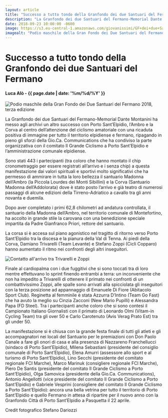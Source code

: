 ```yaml
---
layout: article
title: "Successo a tutto tondo della Granfondo dei due Santuari del Fermano"
description: "La Granfondo dei due Santuari del Fermano-Memorial Dante Montanini ha messo agli archivi un altro successo con Porto Sant’Elpidio, l’Ambro e la Corva al centro dell’attenzione del ciclismo amatoriale con una ricaduta positiva di immagine per tutto il territorio elpidiense e fermano, ripagando in pieno gli sforzi della Gio.Ca. Communications che ha condiviso la parte organizzativa con il comitato Il Grande Ciclismo a Porto Sant’Elpidio e l’amministrazione comunale elpidiense."
date: 2018-09-23 10:00:00 -0600
image: https://s3.eu-central-1.amazonaws.com/giovanissimi/GF+dei+due+Santuari+del+Fermano+23092018+podio.jpg
imagealt: "Podio maschile della Gran Fondo dei Due Santuari del Fermano 2018, terza edizione"
---
```


# Successo a tutto tondo della Granfondo dei due Santuari del Fermano

#### Luca Alò - {{ page.date | date: '%m/%d/%Y' }}

![Podio maschile della Gran Fondo dei Due Santuari del Fermano 2018, terza edizione](https://s3.eu-central-1.amazonaws.com/giovanissimi/GF+dei+due+Santuari+del+Fermano+23092018+podio.jpg)

La Granfondo dei due Santuari del Fermano-Memorial Dante Montanini ha messo agli archivi un altro successo con Porto Sant’Elpidio, l’Ambro e la Corva al centro dell’attenzione del ciclismo amatoriale con una ricaduta positiva di immagine per tutto il territorio elpidiense e fermano, ripagando in pieno gli sforzi della Gio.Ca. Communications che ha condiviso la parte organizzativa con il comitato Il Grande Ciclismo a Porto Sant’Elpidio e l’amministrazione comunale elpidiense.

Sono stati 443 i partecipanti (tra coloro che hanno montato il chip cronometraggio per essere registrati all’arrivo e i senza chip) a questa manifestazione dai valori spirituali e sportivi molto significativi che ha permesso di ammirare in tutta la loro bellezza il santuario Madonna dell’Ambro (la Piccola Lourdes dei Monti Sibillini) e la Corva (Santuario Madonna dell’Addolorata) dove è stato posto l’arrivo e già teatro di numerosi passaggi di alcune edizioni della Tirreno-Adriatico a cavallo tra gli anni novanta e duemila.

Dopo aver completato i primi 62,8 chilometri ad andatura controllata, il santuario della Madonna dell’Ambro, nel territorio comunale di Montefortino, ha accolto in grande stile la carovana con una benedizione speciale impartita da Padre Gianfranco Priori, rettore del santuario.

La corsa si è accesa sul piano agonistico nel tragitto di ritorno verso Porto Sant’Elpidio tra la discesa e la pianura della Val di Tenna. Ai piedi della Corva, Damiano Trivarelli (Team Levante) e Stefano Zoppi (Cicli Copparo) hanno aumentato il ritmo nei confronti degli altri inseguitori.

![Contatto all'arrivo tra Trivarelli e Zoppi](https://s3.eu-central-1.amazonaws.com/giovanissimi/GF+dei+due+Santuari+del+Fermano+23092018+contatto+arrivo+Zoppi-Trivarelli.jpg)

Finale al cardiopalma con i due fuggitivi che si sono toccati tra di loro mentre effettuvano lo sprint finendo entrambi a terra: un inconveniente che non ha impedito a Trivarelli di ottenere il primato nei confronti di un combattivissimo Zoppi, alle spalle sono arrivati alla spicciolata gli inseguitori con la terza posizione ad appannaggio di Emanuele Di Fiore (Abitacolo Sport Club). Reginetta al femminile è stata Azzurra D’Intino (Team Go Fast) che ha avuto la meglio su Cinzia Zacconi (New Mario Pupilli) e Alessandra Papa (FD Steel). Tra i partecipanti anche coloro che si sono contesi il Campionato Italiano Giornalisti con il primato di Leonardo Olmi (Vitam-in Cycling Team) tra gli over 50 e Carlo Carotenuto (Avis Verag Prato Est) tra gli under 50.

<!-- ![Podio femminile della Gran Fondo dei Due Santuari del Fermano 2018, terza edizione](https://s3.eu-central-1.amazonaws.com/giovanissimi/GF+dei+due+Santuari+del+Fermao+23092018+podio+femminile.jpg) -->

La manifestazione si è chiusa con la grande festa finale di tutti gli atleti e gli accompagnatori nei locali del Santuario per le premiazioni con Don Paolo Canale a fare gli onori di casa e alla presenza di Nazzareno Franchellucci (sindaco di Porto Sant’Elpidio), Milena Sebastiani (presidente del consiglio comunale di Porto Sant’Elpidio), Elena Amurri (assessore allo sport e al turismo di Porto Sant’Elpidio), Lino Secchi (presidente del comitato regionale FCI Marche), Marco Marinuk (consigliere regionale FCI Marche), Piero De Santis (presidente del comitato Il Grande Ciclismo a Porto Sant’Elpidio), Olga Samovica (presidente della Gio.Ca. Communications), Antonio Angellotti (vice presidente del comitato Il Grande Ciclismo a Porto Sant’Elpidio) e Gabriele Vesprini (consigliere del comitato Il Grande Ciclismo a Porto Sant’Elpidio): ancora una bella vetrina per tutto il territorio di Porto Sant’Elpidio e quello Fermano in attesa di ripartire per il nuovo anno con la Granfondo Città di Porto Sant’Elpidio a Pasquetta il 22 aprile.



Credit fotografico Stefano Dariozzi